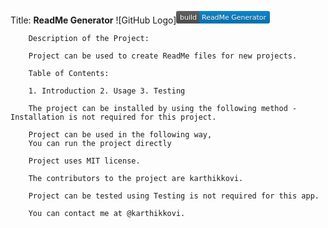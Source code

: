 Title: **ReadMe Generator** ![GitHub Logo]<svg xmlns="http://www.w3.org/2000/svg" xmlns:xlink="http://www.w3.org/1999/xlink" width="150" height="20"><linearGradient id="s" x2="0" y2="100%"><stop offset="0" stop-color="#bbb" stop-opacity=".1"/><stop offset="1" stop-opacity=".1"/></linearGradient><clipPath id="r"><rect width="150" height="20" rx="3" fill="#fff"/></clipPath><g clip-path="url(#r)"><rect width="37" height="20" fill="#555"/><rect x="37" width="113" height="20" fill="#007ec6"/><rect width="150" height="20" fill="url(#s)"/></g><g fill="#fff" text-anchor="middle" font-family="DejaVu Sans,Verdana,Geneva,sans-serif" font-size="110"><text x="195" y="150" fill="#010101" fill-opacity=".3" transform="scale(.1)" textLength="270">build</text><text x="195" y="140" transform="scale(.1)" textLength="270">build</text><text x="925" y="150" fill="#010101" fill-opacity=".3" transform="scale(.1)" textLength="1030">ReadMe Generator</text><text x="925" y="140" transform="scale(.1)" textLength="1030">ReadMe Generator</text></g></svg>
        
        Description of the Project: 
        
        Project can be used to create ReadMe files for new projects.
        
        Table of Contents:
        
        1. Introduction 2. Usage 3. Testing
        
        The project can be installed by using the following method - Installation is not required for this project.
        
        Project can be used in the following way,
        You can run the project directly 
        
        Project uses MIT license.
        
        The contributors to the project are karthikkovi.
        
        Project can be tested using Testing is not required for this app.
        
        You can contact me at @karthikkovi.
